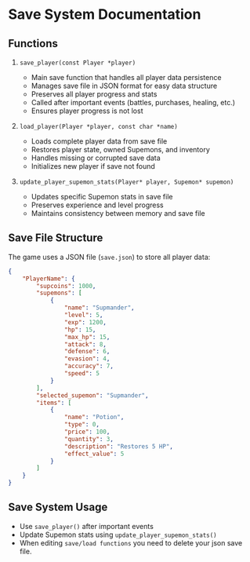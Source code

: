 # Save System Documentation

## Functions

1. `save_player(const Player *player)`
   - Main save function that handles all player data persistence
   - Manages save file in JSON format for easy data structure
   - Preserves all player progress and stats
   - Called after important events (battles, purchases, healing, etc.)
   - Ensures player progress is not lost

2. `load_player(Player *player, const char *name)`
   - Loads complete player data from save file
   - Restores player state, owned Supemons, and inventory
   - Handles missing or corrupted save data
   - Initializes new player if save not found

3. `update_player_supemon_stats(Player* player, Supemon* supemon)`
   - Updates specific Supemon stats in save file
   - Preserves experience and level progress
   - Maintains consistency between memory and save file

## Save File Structure

The game uses a JSON file (`save.json`) to store all player data:

```json
{
    "PlayerName": {
        "supcoins": 1000,
        "supemons": [
            {
                "name": "Supmander",
                "level": 5,
                "exp": 1200,
                "hp": 15,
                "max_hp": 15,
                "attack": 8,
                "defense": 6,
                "evasion": 4,
                "accuracy": 7,
                "speed": 5
            }
        ],
        "selected_supemon": "Supmander",
        "items": [
            {
                "name": "Potion",
                "type": 0,
                "price": 100,
                "quantity": 3,
                "description": "Restores 5 HP",
                "effect_value": 5
            }
        ]
    }
}
```

## Save System Usage

- Use `save_player()` after important events
- Update Supemon stats using `update_player_supemon_stats()`
- When editing `save/load functions` you need to delete your json save file.